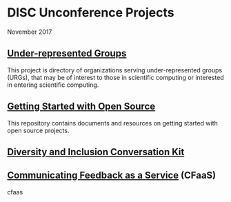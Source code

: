 # DISC Unconference Projects
November 2017  

## [Under-represented Groups](https://github.com/numfocus/urg-orgs)
This project is directory of organizations serving under-represented groups (URGs), that may be of interest to those in scientific computing or interested in entering scientific computing.

## [Getting Started with Open Source](https://github.com/numfocus/getting-started-with-open-source)
This repository contains documents and resources on getting started with open source projects.

## [Diversity and Inclusion Conversation Kit](https://github.com/numfocus/diversity-and-inclusion-conversation-kit)

## [Communicating Feedback as a Service](https://github.com/numfocus/cfaas) (CFaaS)
cfaas  
